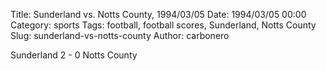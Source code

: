 Title: Sunderland vs. Notts County, 1994/03/05
Date: 1994/03/05 00:00
Category: sports
Tags: football, football scores, Sunderland, Notts County
Slug: sunderland-vs-notts-county
Author: carbonero


Sunderland 2 - 0 Notts County
